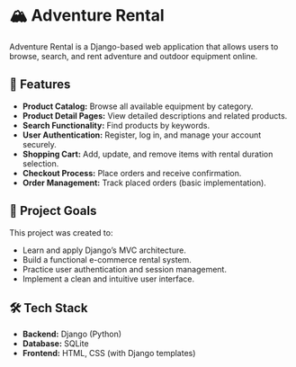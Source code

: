 # 🏔️ Adventure Rental

Adventure Rental is a Django-based web application that allows users to browse, search, and rent adventure and outdoor equipment online.

## 🚀 Features

- **Product Catalog:** Browse all available equipment by category.
- **Product Detail Pages:** View detailed descriptions and related products.
- **Search Functionality:** Find products by keywords.
- **User Authentication:** Register, log in, and manage your account securely.
- **Shopping Cart:** Add, update, and remove items with rental duration selection.
- **Checkout Process:** Place orders and receive confirmation.
- **Order Management:** Track placed orders (basic implementation).

## 🎯 Project Goals

This project was created to:

- Learn and apply Django’s MVC architecture.
- Build a functional e-commerce rental system.
- Practice user authentication and session management.
- Implement a clean and intuitive user interface.

## 🛠️ Tech Stack

- **Backend:** Django (Python)
- **Database:** SQLite
- **Frontend:** HTML, CSS (with Django templates)
